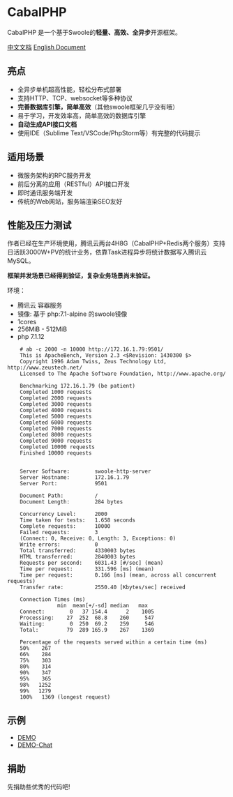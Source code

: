 # CabalPHP

CabalPHP 是一个基于Swoole的**轻量、高效、全异步**开源框架。

[中文文档](http://www.cabalphp.com/) 
[English Document](http://www.cabalphp.lc/#/en/) 

## 亮点

* 全异步单机超高性能，轻松分布式部署
* 支持HTTP、TCP、websocket等多种协议
* **完善数据库引擎，简单高效**（其他swoole框架几乎没有哦）
* 易于学习，开发效率高，简单高效的数据库引擎
* **自动生成API接口文档**
* 使用IDE（Sublime Text/VSCode/PhpStorm等）有完整的代码提示


## 适用场景

* 微服务架构的RPC服务开发
* 前后分离的应用（RESTful）API接口开发
* 即时通讯服务端开发
* 传统的Web网站，服务端渲染SEO友好

## 性能及压力测试

作者已经在生产环境使用，腾讯云两台4H8G（CabalPHP+Redis两个服务）支持日活跃3000W+PV的统计业务，依靠Task进程异步将统计数据写入腾讯云MySQL。

**框架并发场景已经得到验证，复杂业务场景尚未验证。**

环境： 

* 腾讯云 容器服务
* 镜像: 基于 php:7.1-alpine 的swoole镜像
* 1cores
* 256MiB - 512MiB
* php 7.1.12

```
    # ab -c 2000 -n 10000 http://172.16.1.79:9501/
    This is ApacheBench, Version 2.3 <$Revision: 1430300 $>
    Copyright 1996 Adam Twiss, Zeus Technology Ltd, http://www.zeustech.net/
    Licensed to The Apache Software Foundation, http://www.apache.org/

    Benchmarking 172.16.1.79 (be patient)
    Completed 1000 requests
    Completed 2000 requests
    Completed 3000 requests
    Completed 4000 requests
    Completed 5000 requests
    Completed 6000 requests
    Completed 7000 requests
    Completed 8000 requests
    Completed 9000 requests
    Completed 10000 requests
    Finished 10000 requests


    Server Software:        swoole-http-server
    Server Hostname:        172.16.1.79
    Server Port:            9501

    Document Path:          /
    Document Length:        284 bytes

    Concurrency Level:      2000
    Time taken for tests:   1.658 seconds
    Complete requests:      10000
    Failed requests:        3
    (Connect: 0, Receive: 0, Length: 3, Exceptions: 0)
    Write errors:           0
    Total transferred:      4330003 bytes
    HTML transferred:       2840003 bytes
    Requests per second:    6031.43 [#/sec] (mean)
    Time per request:       331.596 [ms] (mean)
    Time per request:       0.166 [ms] (mean, across all concurrent requests)
    Transfer rate:          2550.40 [Kbytes/sec] received

    Connection Times (ms)
                min  mean[+/-sd] median   max
    Connect:        0   37 154.4      2    1005
    Processing:    27  252  68.8    260     547
    Waiting:        0  250  69.2    259     546
    Total:         79  289 165.9    267    1369

    Percentage of the requests served within a certain time (ms)
    50%    267
    66%    284
    75%    303
    80%    314
    90%    347
    95%    365
    98%   1252
    99%   1279
    100%   1369 (longest request)
```

## 示例

* [DEMO](http://demo.cabalphp.com/)
* [DEMO-Chat](http://119.28.136.181:9501/chat) 

## 捐助

先捐助些优秀的代码吧!